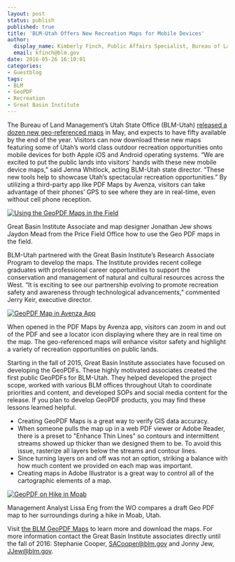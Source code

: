 ```yaml
---
layout: post
status: publish
published: true
title: 'BLM-Utah Offers New Recreation Maps for Mobile Devices'
author:
  display_name: Kimberly Finch, Public Affairs Specialist, Bureau of Land Management-Utah
  email: kfinch@blm.gov
date: 2016-05-26 16:10:01
categories:
- Guestblog
tags:
- BLM
- GeoPDF
- Recreation
- Great Basin Institute
---
```

The Bureau of Land Management’s Utah State Office (BLM-Utah) [released a dozen new geo-referenced maps](https://www.blm.gov/maps/georeferenced-PDFs) in May, and expects to have fifty available by the end of the year.  Visitors can now download these new maps featuring some of Utah’s world class outdoor recreation opportunities onto mobile devices for both Apple iOS and Android operating systems.  “We are excited to put the public lands into visitors’ hands with these new mobile device maps,” said Jenna Whitlock, acting BLM-Utah state director.  “These new tools help to showcase Utah’s spectacular recreation opportunities.” By utilizing a third-party app like PDF Maps by Avenza, visitors can take advantage of their phones’ GPS to see where they are in real-time, even without cell phone reception.

<div class="caption caption-left pull-left"><a href ="{{ "/images/BLMgeopdfs1.jpg" | prepend: site.baseurl }}"><img src="{{ "/images/BLMgeopdfs1_small.jpg" | prepend: site.baseurl }}" alt="Using the GeoPDF Maps in the Field" /></a><p class="caption-text">Great Basin Institute Associate and map designer Jonathan Jew shows Jaydon Mead from the Price Field Office how to use the Geo PDF maps in the field.</p></div>

BLM-Utah partnered with the Great Basin Institute’s Research Associate Program to develop the maps.  The Institute provides recent college graduates with professional career opportunities to support the conservation and management of natural and cultural resources across the West.  “It is exciting to see our partnership evolving to promote recreation safety and awareness through technological advancements,” commented Jerry Keir, executive director.  

<div class="caption"><a href ="{{ "/images/BLMgeopdfs2.png" | prepend: site.baseurl }}"><img src="{{ "/images/BLMgeopdfs2_small.png" | prepend: site.baseurl }}" alt="GeoPDF Map in Avenza App" /></a><p class="caption-text"> When opened in the PDF Maps by Avenza app, visitors can zoom in and out of the PDF and see a locator icon displaying where they are in real time on the map.  The geo-referenced maps will enhance visitor safety and highlight a variety of recreation opportunities on public lands. </p></div>

Starting in the fall of 2015, Great Basin Institute associates have focused on developing the GeoPDFs.  These highly motivated associates created the first public GeoPDFs for BLM-Utah.  They helped developed the project scope, worked with various BLM offices throughout Utah to coordinate priorities and content, and developed SOPs and social media content for the release.  If you plan to develop GeoPDF products, you may find these lessons learned helpful.

- Creating GeoPDF Maps is a great way to verify GIS data accuracy.
- When someone pulls the map up in a web PDF viewer or Adobe Reader, there is a preset to "Enhance Thin Lines" so contours and intermittent streams showed up thicker than we designed them to be.  To avoid this issue, rasterize all layers below the streams and contour lines.
- Since turning layers on and off was not an option, striking a balance with how much content we provided on each map was important.
- Creating maps in Adobe Illustrator is a great way to control all of the cartographic elements of a map.

<div class="caption"><a href ="{{ "/images/BLMgeopdfs3.png" | prepend: site.baseurl }}"><img src="{{ "/images/BLMgeopdfs3_small.png" | prepend: site.baseurl }}" alt="GeoPDF on Hike in Moab" /></a><p class="caption-text"> Management Analyst Lissa Eng from the WO compares a draft Geo PDF map to her surroundings during a hike in Moab, Utah.
</p></div>

Visit [the BLM GeoPDF Maps](https://www.blm.gov/maps/georeferenced-PDFs) to learn more and download the maps.  For more information contact the Great Basin Institute associates directly until the fall of 2016:  Stephanie Cooper, SACooper@blm.gov and Jonny Jew, JJew@blm.gov.  
